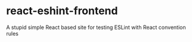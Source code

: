 react-eshint-frontend
===
A stupid simple React based site for testing ESLint with React convention rules
